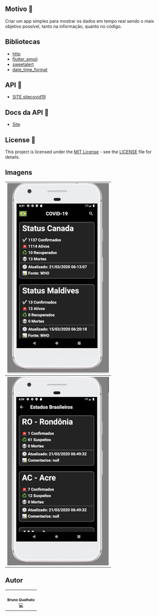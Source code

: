 
## Motivo 🤔

Criar um app simples para mostrar os dados em tempo real sendo o
mais objetivo possível, tanto na informação, quanto no código.


## Bibliotecas

- [http](https://pub.dev/packages/http)
- [flutter_emoji](https://pub.dev/packages/flutter_emoji)
- [sweetalert](https://pub.dev/packages/sweetalert)
- [date_time_format](https://pub.dev/packages/date_time_format)

## API 🎯

- [SITE sitecovid19](https://github.com/devarthurribeiro/covid19-brazil-api/)

## Docs da API 📄

- [Site](https://covid19-brazil-api-docs.now.sh/)


## License 📝

This project is licensed under the [MIT License](https://opensource.org/licenses/MIT) - see the [LICENSE](LICENSE) file for details.

## Imagens
<table>
  <tr>
    <th align="center"><img src="https://raw.githubusercontent.com/brunoqualhato/status_corona/master/screens/cap1.png"></th>
  <tr>
    
  <tr>
    <th align="center"><img src="https://raw.githubusercontent.com/brunoqualhato/status_corona/master/screens/cap2.png"></th>
  <tr>
</table>

## Autor

<table>
  <tr>
    <td align="center"><a href="https://github.com/brunoqualhato"><img src="https://avatars2.githubusercontent.com/u/24703194?s=460&u=84672ff37d2a5181047f82a157e2d8a5761bcd6a&v=4" width="100px;" alt=""/><br /><sub><b>Bruno Qualhato</b></sub></a><br /><a href="https://github.com/brunoqualhatotitle="Code">💻</a></td>
  <tr>
</table>
